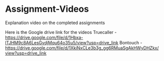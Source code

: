 # Assignment-Videos
Explanation video on the completed assignments

Here is the Google drive link for the videos 
Truecaller - https://drive.google.com/file/d/1Hbxa-lTJHM9c8A6LesGvdjMqu64o35u5/view?usp=drive_link
Bontouch   - https://drive.google.com/file/d/1XkiNxCLe3b3g_gg6RMuaSgAkHWyDHZkx/view?usp=drive_link

